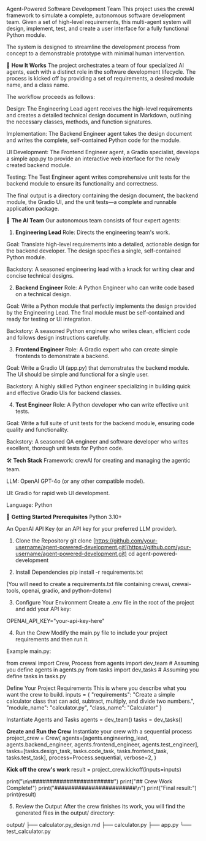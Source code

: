 Agent-Powered Software Development Team
This project uses the crewAI framework to simulate a complete, autonomous software development team. Given a set of high-level requirements, this multi-agent system will design, implement, test, and create a user interface for a fully functional Python module.

The system is designed to streamline the development process from concept to a demonstrable prototype with minimal human intervention.

🚀 **How It Works**
The project orchestrates a team of four specialized AI agents, each with a distinct role in the software development lifecycle. The process is kicked off by providing a set of requirements, a desired module name, and a class name.

The workflow proceeds as follows:

Design: The Engineering Lead agent receives the high-level requirements and creates a detailed technical design document in Markdown, outlining the necessary classes, methods, and function signatures.

Implementation: The Backend Engineer agent takes the design document and writes the complete, self-contained Python code for the module.

UI Development: The Frontend Engineer agent, a Gradio specialist, develops a simple app.py to provide an interactive web interface for the newly created backend module.

Testing: The Test Engineer agent writes comprehensive unit tests for the backend module to ensure its functionality and correctness.

The final output is a directory containing the design document, the backend module, the Gradio UI, and the unit tests—a complete and runnable application package.

🤖 **The AI Team**
Our autonomous team consists of four expert agents:

1. **Engineering Lead**
Role: Directs the engineering team's work.

Goal: Translate high-level requirements into a detailed, actionable design for the backend developer. The design specifies a single, self-contained Python module.

Backstory: A seasoned engineering lead with a knack for writing clear and concise technical designs.

2. **Backend Engineer**
Role: A Python Engineer who can write code based on a technical design.

Goal: Write a Python module that perfectly implements the design provided by the Engineering Lead. The final module must be self-contained and ready for testing or UI integration.

Backstory: A seasoned Python engineer who writes clean, efficient code and follows design instructions carefully.

3. **Frontend Engineer**
Role: A Gradio expert who can create simple frontends to demonstrate a backend.

Goal: Write a Gradio UI (app.py) that demonstrates the backend module. The UI should be simple and functional for a single user.

Backstory: A highly skilled Python engineer specializing in building quick and effective Gradio UIs for backend classes.

4. **Test Engineer**
Role: A Python developer who can write effective unit tests.

Goal: Write a full suite of unit tests for the backend module, ensuring code quality and functionality.

Backstory: A seasoned QA engineer and software developer who writes excellent, thorough unit tests for Python code.

🛠️ **Tech Stack**
Framework: crewAI for creating and managing the agentic team.

LLM: OpenAI GPT-4o (or any other compatible model).

UI: Gradio for rapid web UI development.

Language: Python

🏁 **Getting Started**
**Prerequisites**
Python 3.10+

An OpenAI API Key (or an API key for your preferred LLM provider).

1. Clone the Repository
git clone [https://github.com/your-username/agent-powered-development.git](https://github.com/your-username/agent-powered-development.git)
cd agent-powered-development

2. Install Dependencies
pip install -r requirements.txt

(You will need to create a requirements.txt file containing crewai, crewai-tools, openai, gradio, and python-dotenv)

3. Configure Your Environment
Create a .env file in the root of the project and add your API key:

OPENAI_API_KEY="your-api-key-here"

4. Run the Crew
Modify the main.py file to include your project requirements and then run it.

Example main.py:

from crewai import Crew, Process
from agents import dev_team # Assuming you define agents in agents.py
from tasks import dev_tasks # Assuming you define tasks in tasks.py

 Define Your Project Requirements 
This is where you describe what you want the crew to build.
inputs = {
    "requirements": "Create a simple calculator class that can add, subtract, multiply, and divide two numbers.",
    "module_name": "calculator.py",
    "class_name": "Calculator"
}

Instantiate Agents and Tasks
agents = dev_team()
tasks = dev_tasks()

**Create and Run the Crew** 
Instantiate your crew with a sequential process
project_crew = Crew(
    agents=[agents.engineering_lead, agents.backend_engineer, agents.frontend_engineer, agents.test_engineer],
    tasks=[tasks.design_task, tasks.code_task, tasks.frontend_task, tasks.test_task],
    process=Process.sequential,
    verbose=2,
)

**Kick off the crew's work**
result = project_crew.kickoff(inputs=inputs)

print("\n\n########################")
print("## Crew Work Complete!")
print("########################\n")
print("Final result:")
print(result)


5. Review the Output
After the crew finishes its work, you will find the generated files in the output/ directory:

output/
├── calculator.py_design.md
├── calculator.py
├── app.py
└── test_calculator.py
